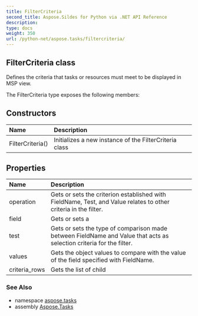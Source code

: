 ```yaml
---
title: FilterCriteria
second_title: Aspose.Sildes for Python via .NET API Reference
description: 
type: docs
weight: 350
url: /python-net/aspose.tasks/filtercriteria/
---
```


## FilterCriteria class

Defines the criteria that tasks or resources must meet to be displayed in MSP view.

The FilterCriteria type exposes the following members:
## Constructors
| Name | Description |
| :- | :- |
|FilterCriteria()|Initializes a new instance of the FilterCriteria class|
## Properties
| Name | Description |
| :- | :- |
|operation|Gets or sets the criterion established with FieldName, Test, and Value relates to other criteria in the filter.|
|field|Gets or sets a|
|test|Gets or sets the type of comparison made between FieldName and Value that acts as selection criteria for the filter.|
|values|Gets the object values to compare with the value of the field specified with FieldName.|
|criteria_rows|Gets the list of child|

### See Also

* namespace [aspose.tasks](/tasks/python-net/aspose.tasks/)
* assembly [Aspose.Tasks](/tasks/python-net/)

